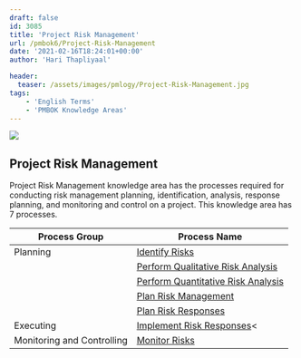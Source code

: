 ```yaml
---
draft: false
id: 3085   
title: 'Project Risk Management'
url: /pmbok6/Project-Risk-Management
date: '2021-02-16T18:24:01+00:00'
author: 'Hari Thapliyaal'

header:
  teaser: /assets/images/pmlogy/Project-Risk-Management.jpg
tags:
    - 'English Terms'
    - 'PMBOK Knowledge Areas'
---
```


![](/assets/images/pmlogy/Project-Risk-Management.jpg)

## Project Risk Management

Project Risk Management knowledge area has the processes required for conducting risk management planning, identification, analysis, response planning, and monitoring and control on a project. This knowledge area has 7 processes.

| **Process Group** | **Process Name** |
|---|---|
| Planning | [Identify Risks](/pmbok6/identify-risks/) |
|  | [Perform Qualitative Risk Analysis](/pmbok6/perform-qualitative-risk-analysis/) |
|  | [Perform Quantitative Risk Analysis](/pmbok6/perform-quantitative-risk-analysis/) |
|  | [Plan Risk Management](/pmbok6/plan-risk-management/) |
|  | [Plan Risk Responses](/pmbok6/plan-risk-responses/) |
| Executing | [Implement Risk Responses](/pmbok6/implement-risk-responses/)< |
| Monitoring and Controlling | [Monitor Risks](/pmbok6/monitor-risks/) |